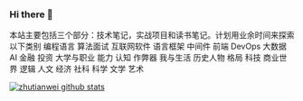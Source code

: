 ### Hi there 👋

本站主要包括三个部分：技术笔记，实战项目和读书笔记。计划用业余时间来探索以下类别 编程语言 算法面试 互联网软件 语言框架 中间件 前端 DevOps 大数据 AI 金融 投资 大学与职业 能力 认知 作弊器 我与生活 历史人物 格局 科技 商业世界 逻辑 人文 经济 社科 科学 文学 艺术  

[![zhutianwei github stats](https://github-readme-stats.vercel.app/api?username=zhutianwei)](//www.tianheyu.top)


<!--
**zhutianwei/zhutianwei** is a ✨ _special_ ✨ repository because its `README.md` (this file) appears on your GitHub profile.

Here are some ideas to get you started:

- 🔭 I’m currently working on ...
- 🌱 I’m currently learning ...
- 👯 I’m looking to collaborate on ...
- 🤔 I’m looking for help with ...
- 💬 Ask me about ...
- 📫 How to reach me: ...
- 😄 Pronouns: ...
- ⚡ Fun fact: ...
-->
